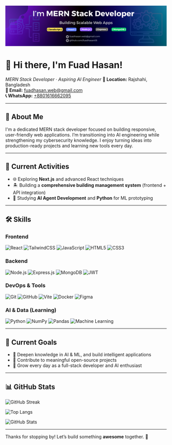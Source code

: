 <p align="center">
  <img src="/Images/Cover-photo.png" alt="Banner" />
</p>

# 👋 Hi there, I'm Fuad Hasan!

*MERN Stack Developer ·  Aspiring AI Engineer*
**📍 Location:** Rajshahi, Bangladesh  
**📧 Email:** fuadhasan.web@gmail.com  
**📞 WhatsApp:** [+8801616662095](https://wa.me/8801616662095)

---

## 🚀 About Me
I'm a dedicated MERN stack developer focused on building responsive, user-friendly web applications. I’m transitioning into AI engineering while strengthening my cybersecurity knowledge. I enjoy turning ideas into production-ready projects and learning new tools every day.

---

## 🔭 Current Activities
- 🌐 Exploring **Next.js** and advanced React techniques  
- 🏝️ Building a **comprehensive building management system** (frontend + API integration)  
- 🤖 Studying **AI Agent Development** and **Python** for ML prototyping  

---

## 🛠️ Skills

### **Frontend**
![React](https://img.shields.io/badge/-React-61DAFB?logo=react&logoColor=white&style=for-the-badge)
![TailwindCSS](https://img.shields.io/badge/-TailwindCSS-38B2AC?logo=tailwind-css&logoColor=white&style=for-the-badge)
![JavaScript](https://img.shields.io/badge/-JavaScript-F7DF1E?logo=javascript&logoColor=black&style=for-the-badge)
![HTML5](https://img.shields.io/badge/-HTML5-E34F26?logo=html5&logoColor=white&style=for-the-badge)
![CSS3](https://img.shields.io/badge/-CSS3-1572B6?logo=css3&logoColor=white&style=for-the-badge)

### **Backend**
![Node.js](https://img.shields.io/badge/-Node.js-339933?logo=node.js&logoColor=white&style=for-the-badge)
![Express.js](https://img.shields.io/badge/-Express.js-000000?logo=express&logoColor=white&style=for-the-badge)
![MongoDB](https://img.shields.io/badge/-MongoDB-47A248?logo=mongodb&logoColor=white&style=for-the-badge)
![JWT](https://img.shields.io/badge/-JWT-000000?logo=jsonwebtokens&logoColor=white&style=for-the-badge)

### **DevOps & Tools**
![Git](https://img.shields.io/badge/-Git-F05032?logo=git&logoColor=white&style=for-the-badge)
![GitHub](https://img.shields.io/badge/-GitHub-181717?logo=github&logoColor=white&style=for-the-badge)
![Vite](https://img.shields.io/badge/-Vite-646CFF?logo=vite&logoColor=white&style=for-the-badge)
![Docker](https://img.shields.io/badge/-Docker-2496ED?logo=docker&logoColor=white&style=for-the-badge)
![Figma](https://img.shields.io/badge/-Figma-F24E1E?logo=figma&logoColor=white&style=for-the-badge)

### **AI & Data (Learning)**
![Python](https://img.shields.io/badge/-Python-3776AB?logo=python&logoColor=white&style=for-the-badge)
![NumPy](https://img.shields.io/badge/-NumPy-013243?logo=numpy&logoColor=white&style=for-the-badge)
![Pandas](https://img.shields.io/badge/-Pandas-150458?logo=pandas&logoColor=white&style=for-the-badge)
![Machine Learning](https://img.shields.io/badge/-Machine%20Learning-102230?logo=ai&logoColor=white&style=for-the-badge)


---

## 🎯 Current Goals
- 🔎 Deepen knowledge in AI & ML, and build intelligent applications  
- 🤝 Contribute to meaningful open-source projects  
- 🚀 Grow every day as a full-stack developer and AI enthusiast


---

## 📊 GitHub Stats

![GitHub Streak](https://github-readme-streak-stats.herokuapp.com/?user=fuadhasan05&theme=dark)  

![Top Langs](https://github-readme-stats.vercel.app/api/top-langs/?username=fuadhasan05&layout=compact)  

![GitHub Stats](https://github-readme-stats.vercel.app/api?username=fuadhasan05&show_icons=true)


---

Thanks for stopping by! Let’s build something **awesome** together. 🚀